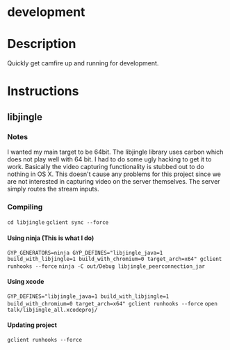development
===========

# Description

Quickly get camfire up and running for development.

# Instructions

## libjingle

### Notes

I wanted my main target to be 64bit. The libjingle library uses carbon which does not play well with 64 bit. I had to
do some ugly hacking to get it to work. Basically the video capturing functionality is stubbed out to do nothing in OS X.
This doesn't cause any problems for this project since we are not interested in capturing video on the server themselves.
The server simply routes the stream inputs.


### Compiling
`cd libjingle`
`gclient sync --force`

#### Using ninja (This is what I do)
`GYP_GENERATORS=ninja GYP_DEFINES="libjingle_java=1 build_with_libjingle=1 build_with_chromium=0 target_arch=x64" gclient runhooks --force`
`ninja -C out/Debug libjingle_peerconnection_jar`

#### Using xcode
`GYP_DEFINES="libjingle_java=1 build_with_libjingle=1 build_with_chromium=0 target_arch=x64" gclient runhooks --force`
`open talk/libjingle_all.xcodeproj/`

#### Updating project
`gclient runhooks --force`
